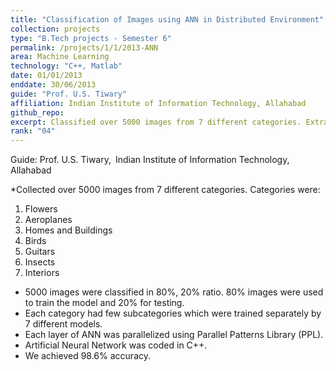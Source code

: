```yaml
---
title: "Classification of Images using ANN in Distributed Environment"
collection: projects
type: "B.Tech projects - Semester 6"
permalink: /projects/1/1/2013-ANN
area: Machine Learning
technology: "C++, Matlab"
date: 01/01/2013
enddate: 30/06/2013
guide: "Prof. U.S. Tiwary"
affiliation: Indian Institute of Information Technology, Allahabad
github_repo:
excerpt: Classified over 5000 images from 7 different categories. Extracted features by wavelet transform and trained an Artificial Neural Network.
rank: "04"
---
```


Guide: Prof. U.S. Tiwary,&ensp;Indian Institute of Information Technology, Allahabad

*Collected over 5000 images from 7 different categories. Categories were:
1. Flowers
2. Aeroplanes
3. Homes and Buildings
4. Birds
5. Guitars
6. Insects
7. Interiors

* 5000 images were classified in 80%, 20% ratio. 80% images were used to train the model and 20% for testing.
* Each category had few subcategories which were trained separately by 7 different models.
* Each layer of ANN was parallelized using Parallel Patterns Library (PPL).
* Artificial Neural Network was coded in C++.
* We achieved 98.6% accuracy.
